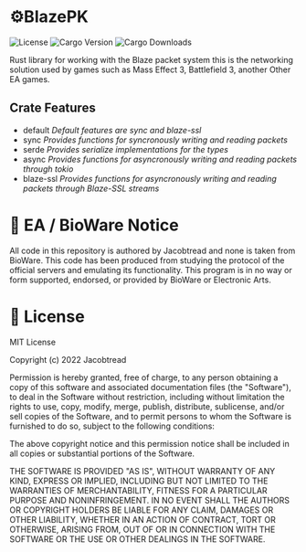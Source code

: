 # ⚙️BlazePK

![License](https://img.shields.io/github/license/jacobtread/BlazePk-rs?style=for-the-badge)
![Cargo Version](https://img.shields.io/crates/v/blaze-pk?style=for-the-badge)
![Cargo Downloads](https://img.shields.io/crates/d/blaze-pk?style=for-the-badge)

Rust library for working with the Blaze packet system this is the networking solution used by games such as
Mass Effect 3, Battlefield 3, another Other EA games. 

## Crate Features
- default *Default features are sync and blaze-ssl*
- sync *Provides functions for syncronously writing and reading packets*
- serde *Provides serialize implementations for the types*
- async *Provides functions for asyncronously writing and reading packets through tokio*
- blaze-ssl *Provides functions for asyncronously writing and reading packets through Blaze-SSL streams*

# 📌 EA / BioWare Notice

All code in this repository is authored by Jacobtread and none is taken from BioWare. This code has been 
produced from studying the protocol of the official servers and emulating its functionality. This program is in no way or form supported, endorsed, or provided by BioWare or Electronic Arts.

# 🧾 License

MIT License

Copyright (c) 2022 Jacobtread

Permission is hereby granted, free of charge, to any person obtaining a copy
of this software and associated documentation files (the "Software"), to deal
in the Software without restriction, including without limitation the rights
to use, copy, modify, merge, publish, distribute, sublicense, and/or sell
copies of the Software, and to permit persons to whom the Software is
furnished to do so, subject to the following conditions:

The above copyright notice and this permission notice shall be included in all
copies or substantial portions of the Software.

THE SOFTWARE IS PROVIDED "AS IS", WITHOUT WARRANTY OF ANY KIND, EXPRESS OR
IMPLIED, INCLUDING BUT NOT LIMITED TO THE WARRANTIES OF MERCHANTABILITY,
FITNESS FOR A PARTICULAR PURPOSE AND NONINFRINGEMENT. IN NO EVENT SHALL THE
AUTHORS OR COPYRIGHT HOLDERS BE LIABLE FOR ANY CLAIM, DAMAGES OR OTHER
LIABILITY, WHETHER IN AN ACTION OF CONTRACT, TORT OR OTHERWISE, ARISING FROM,
OUT OF OR IN CONNECTION WITH THE SOFTWARE OR THE USE OR OTHER DEALINGS IN THE
SOFTWARE.